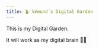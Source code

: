 ```yaml
---
title: 🪴 Vemund´s Digital Garden
---
```


This is my Digital Garden.

It will work as my digital brain 📀🧠

